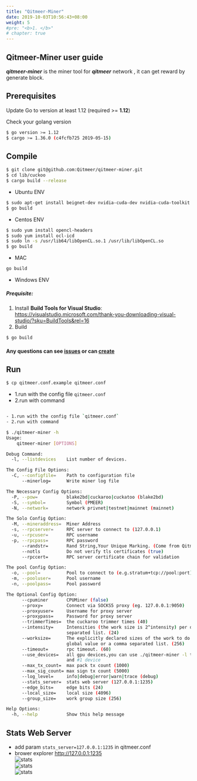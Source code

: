 ```yaml
---
title: "Qitmeer-Miner"
date: 2019-10-03T10:56:43+08:00
weight: 5
#pre: "<b>1. </b>"
# chapter: true
---
```


## Qitmeer-Miner user guide
***qitmeer-miner*** is the miner tool for ***qitmeer*** network , it can get reward by generate block.

## Prerequisites

Update Go to version at least 1.12 (required >= **1.12**)

Check your golang version

```bash
$ go version >= 1.12
$ cargo >= 1.36.0 (c4fcfb725 2019-05-15)
```
    
## Compile

```bash
$ git clone git@github.com:Qitmeer/qitmeer-miner.git
$ cd lib/cuckoo
$ cargo build --release
```

* Ubuntu ENV
```bash
$ sudo apt-get install beignet-dev nvidia-cuda-dev nvidia-cuda-toolkit
$ go build 
```
        
* Centos ENV
```bash
$ sudo yum install opencl-headers
$ sudo yum install ocl-icd
$ sudo ln -s /usr/lib64/libOpenCL.so.1 /usr/lib/libOpenCL.so
$ go build
```
        

* MAC

```bash
go build
```

* Windows ENV
##### Prequisite: 
1. Install **Build Tools for Visual Studio**:  
https://visualstudio.microsoft.com/thank-you-downloading-visual-studio/?sku=BuildTools&rel=16
2. Build
```bash
$ go build 
```
#### Any questions can see [issues](https://github.com/HalalChain/hlc-miner/issues?q=is%3Aissue+is%3Aclosed) or can [create](https://github.com/HalalChain/qitmeer-miner/issues/new)
        
    
## Run
```bash
$ cp qitmeer.conf.example qitmeer.conf
```
- 1.run with the config file `qitmeer.conf`
- 2.run with command
```bash

- 1.run with the config file `qitmeer.conf`
- 2.run with command
```

```bash
$ ./qitmeer-miner -h
Usage:
    qitmeer-miner [OPTIONS]

Debug Command:
  -l, --listdevices    List number of devices.

The Config File Options:
  -C, --configfile=    Path to configuration file
      --minerlog=      Write miner log file

The Necessary Config Options:
  -P, --pow=           blake2bd|cuckaroo|cuckatoo (blake2bd)
  -S, --symbol=        Symbol (PMEER)
  -N, --network=       network privnet|testnet|mainnet (mainnet)

The Solo Config Option:
  -M, --mineraddress=  Miner Address
  -s, --rpcserver=     RPC server to connect to (127.0.0.1)
  -u, --rpcuser=       RPC username
  -p, --rpcpass=       RPC password
      --randstr=       Rand String,Your Unique Marking. (Come from Qitmeer!)
      --notls          Do not verify tls certificates (true)
      --rpccert=       RPC server certificate chain for validation

The pool Config Option:
  -o, --pool=          Pool to connect to (e.g.stratum+tcp://pool:port)
  -m, --pooluser=      Pool username
  -n, --poolpass=      Pool password

The Optional Config Option:
      --cpuminer       CPUMiner (false)
      --proxy=         Connect via SOCKS5 proxy (eg. 127.0.0.1:9050)
      --proxyuser=     Username for proxy server
      --proxypass=     Password for proxy server
      --trimmerTimes=  the cuckaroo trimmer times (40)
      --intensity=     Intensities (the work size is 2^intensity) per device. Single global value or a comma
                       separated list. (24)
      --worksize=      The explicitly declared sizes of the work to do per device (overrides intensity). Single
                       global value or a comma separated list. (256)
      --timeout=       rpc timeout. (60)
      --use_devices=   all gpu devices,you can use ./qitmeer-miner -l to see. examples:0,1 use the #0 device
                       and #1 device
      --max_tx_count=  max pack tx count (1000)
      --max_sig_count= max sign tx count (5000)
      --log_level=     info|debug|error|warn|trace (debug)
      --stats_server=  stats web server (127.0.0.1:1235)
      --edge_bits=     edge bits (24)
      --local_size=    local size (4096)
      --group_size=    work group size (256)

Help Options:
  -h, --help           Show this help message
```

## Stats Web Server
- add param `stats_server=127.0.0.1:1235` in qitmeer.conf
- brower explorer http://127.0.0.1:1235  
![stats](https://raw.githubusercontent.com/Qitmeer/qitmeer-miner/master/public/img/miner1.png)  
![stats](https://raw.githubusercontent.com/Qitmeer/qitmeer-miner/master/public/img/miner2.png)  
![stats](https://raw.githubusercontent.com/Qitmeer/qitmeer-miner/master/public/img/miner3.png)  